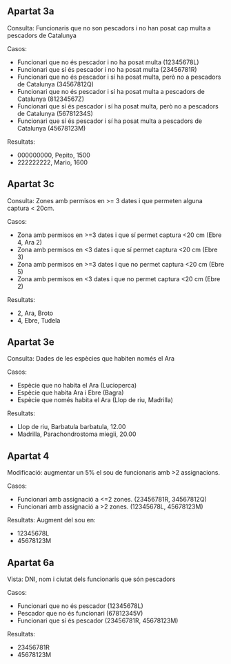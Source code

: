 ## Apartat 3a

Consulta: Funcionaris que no son pescadors i no han posat cap multa a pescadors de Catalunya

Casos:

- Funcionari que no és pescador i no ha posat multa (12345678L)
- Funcionari que sí és pescador i no ha posat multa (23456781R)
- Funcionari que no és pescador i sí ha posat multa, però no a pescadors de Catalunya (34567812Q)
- Funcionari que no és pescador i sí ha posat multa a pescadors de Catalunya (81234567Z)
- Funcionari que sí és pescador i sí ha posat multa, però no a pescadors de Catalunya (56781234S)
- Funcionari que sí és pescador i sí ha posat multa a pescadors de Catalunya (45678123M)

Resultats:

- 000000000, Pepito, 1500
- 222222222, Mario, 1600

## Apartat 3c

Consulta: Zones amb permisos en >= 3 dates i que permeten alguna captura < 20cm.

Casos:

- Zona amb permisos en >=3 dates i que sí permet captura <20 cm (Ebre 4, Ara 2)
- Zona amb permisos en  <3 dates i que sí permet captura <20 cm (Ebre 3)
- Zona amb permisos en >=3 dates i que no permet captura <20 cm (Ebre 5)
- Zona amb permisos en  <3 dates i que no permet captura <20 cm (Ebre 2)

Resultats:

- 2, Ara, Broto
- 4, Ebre, Tudela

## Apartat 3e

Consulta: Dades de les espècies que habiten només el Ara

Casos:

- Espècie que no habita el Ara (Lucioperca)
- Espècie que habita Ara i Ebre (Bagra)
- Espècie que només habita el Ara (Llop de riu, Madrilla)

Resultats:

- Llop de riu, Barbatula barbatula, 12.00
- Madrilla, Parachondrostoma miegii, 20.00

## Apartat 4

Modificació: augmentar un 5% el sou de funcionaris amb >2 assignacions.

Casos:

- Funcionari amb assignació a <=2 zones. (23456781R, 34567812Q)
- Funcionari amb assignació a  >2 zones. (12345678L, 45678123M)

Resultats: Augment del sou en:

- 12345678L
- 45678123M

## Apartat 6a

Vista: DNI, nom i ciutat dels funcionaris que són pescadors

Casos:

- Funcionari que no és pescador (12345678L)
- Pescador que no és funcionari (67812345V)
- Funcionari que sí és pescador (23456781R, 45678123M)

Resultats:

- 23456781R
- 45678123M

